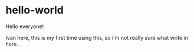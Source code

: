 # hello-world

Hello everyone!

Ivan here, this is my first time using this, so i'm not really sure what write in here.
